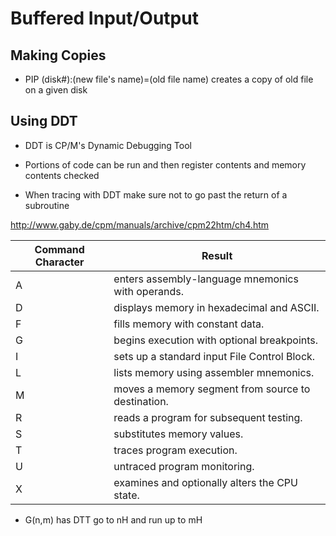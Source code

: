# Buffered Input/Output

## Making Copies

- PIP (disk#):(new file's name)=(old file name) creates a copy of old file on a given disk

## Using DDT

- DDT is CP/M's Dynamic Debugging Tool

- Portions of code can be run and then register contents and memory contents checked

- When tracing with DDT make sure not to go past the return of a subroutine

http://www.gaby.de/cpm/manuals/archive/cpm22htm/ch4.htm

|Command Character|	Result                                          |
|-----------------|-------------------------------------------------|
|A	              |enters assembly-language mnemonics with operands.|
|D	              |displays memory in hexadecimal and ASCII.        |
|F	              |fills memory with constant data.                 |
|G	              |begins execution with optional breakpoints.      |
|I	              |sets up a standard input File Control Block.     |
|L	              |lists memory using assembler mnemonics.          |
|M	              |moves a memory segment from source to destination.|
|R	              |reads a program for subsequent testing.          |
|S	              |substitutes memory values.                       |
|T	              |traces program execution.                        |
|U	              |untraced program monitoring.                     |
|X	              |examines and optionally alters the CPU state.    |

- G(n,m) has DTT go to nH and run up to mH